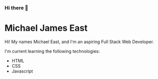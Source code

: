### Hi there 👋

<h1>Michael James East</h1>

<p>Hi! My names Michael East, and I'm an aspiring Full Stack Web Developer.</p>

<p>I'm current learning the following technologies:</p>

<ul>
  <li>HTML</li>
  <li>CSS</li>
  <li>Javascript</li>
</ul>

<!--
**MrEasty94/MrEasty94** is a ✨ _special_ ✨ repository because its `README.md` (this file) appears on your GitHub profile.

Here are some ideas to get you started:

- 🔭 I’m currently working on ...
- 🌱 I’m currently learning ...
- 👯 I’m looking to collaborate on ...
- 🤔 I’m looking for help with ...
- 💬 Ask me about ...
- 📫 How to reach me: ...
- 😄 Pronouns: ...
- ⚡ Fun fact: ...
-->
